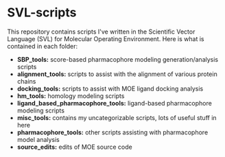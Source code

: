 # SVL-scripts
This repository contains scripts I've written in the Scientific Vector Language (SVL) for Molecular Operating Environment. Here is what is contained in each folder:
+ **SBP_tools:** score-based pharmacophore modeling generation/analysis scripts
+ **alignment_tools:** scripts to assist with the alignment of various protein chains
+ **docking_tools:** scripts to assist with MOE ligand docking analysis
+ **hm_tools:** homology modeling scripts
+ **ligand_based_pharmacophore_tools:** ligand-based pharmacophore modeling scripts
+ **misc_tools:** contains my uncategorizable scripts, lots of useful stuff in here
+ **pharmacophore_tools:** other scripts assisting with pharmacophore model analysis
+ **source_edits:** edits of MOE source code

